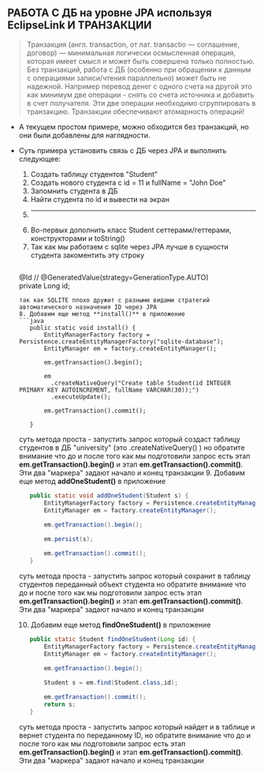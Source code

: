 ## РАБОТА С ДБ на уровне JPA используя EclipseLink И ТРАНЗАКЦИИ

> Транзакция (англ. transaction, от лат. transactio — соглашение, договор) — минимальная логически осмысленная операция, которая имеет смысл и может быть совершена только полностью. Без транзакций, работа с ДБ (особенно при обращении к данным с операциями записи/чтения параллельно) может быть не надежной. 
> Например перевод денег с одного счета на другой это как минимум две операции - снять со счета источника и добавить в счет получателя. Эти две операции необходимо сгруппировать в транзакцию. Транзакции обеспечивают атомарность операций!

* А текущем простом примере, можно обходится без транзакций, но они были добавлены для наглядности.

* Суть примера установить связь с ДБ через JPA и выполнить следующее:
  1. Создать таблицу студентов "Student"
  2. Создать нового студента с id = 11 и fullName = "John Doe"
  3. Запомнить студента в ДБ
  4. Найти студента по id и вывести на экран
  5. ------
  6. Во-первых дополнить класс Student сеттерами/геттерами, конструкторами и toString()
  7. Так как мы работаем с sqlite через JPA лучше в сущности студента закоментить эту строку
     ```java
    @Id
    // @GeneratedValue(strategy=GenerationType.AUTO)   
    private Long id;
     ```
     так как SQLITE плохо дружит с разными видами стратегий автоматического назначения ID через JPA
  8. Добавим еще метод **install()** в приложение
     ```java
        public static void install() {
            EntityManagerFactory factory = Persistence.createEntityManagerFactory("sqlite-database");
            EntityManager em = factory.createEntityManager();
            
            em.getTransaction().begin();

            em
              .createNativeQuery("Create table Student(id INTEGER PRIMARY KEY AUTOINCREMENT, fullName VARCHAR(30));")
              .executeUpdate();

            em.getTransaction().commit();
            
        }
     ```
     суть метода проста - запустить запрос который создаст таблицу студентов в ДБ "university" (это .createNativeQuery() )
     но обратите внимание что до и после того как мы подготовили запрос есть этап **em.getTransaction().begin()** и 
     этап **em.getTransaction().commit()**. Эти два "маркера" задают начало и конец транзакции
  9. Добавим еще метод **addOneStudent()** в приложение
     ```java
      	public static void addOneStudent(Student s) {
            EntityManagerFactory factory = Persistence.createEntityManagerFactory("sqlite-database");
            EntityManager em = factory.createEntityManager();
            
            em.getTransaction().begin();

            em.persist(s);

            em.getTransaction().commit();
        }
     ```
     суть метода проста - запустить запрос который сохранит в таблицу студентов переданный объект студента 
     но обратите внимание что до и после того как мы подготовили запрос есть этап **em.getTransaction().begin()** и 
     этап **em.getTransaction().commit()**. Эти два "маркера" задают начало и конец транзакции
  
  10. Добавим еще метод **findOneStudent()** в приложение
     ```java
        public static Student findOneStudent(Long id) {
            EntityManagerFactory factory = Persistence.createEntityManagerFactory("sqlite-database");
            EntityManager em = factory.createEntityManager();
            
            em.getTransaction().begin();

            Student s = em.find(Student.class,id);

            em.getTransaction().commit();
            return s;
        }
     ```
     суть метода проста - запустить запрос который найдет и в таблице и вернет студента по переданному ID, 
     но обратите внимание что до и после того как мы подготовили запрос есть этап **em.getTransaction().begin()** и 
     этап **em.getTransaction().commit()**. Эти два "маркера" задают начало и конец транзакции
  